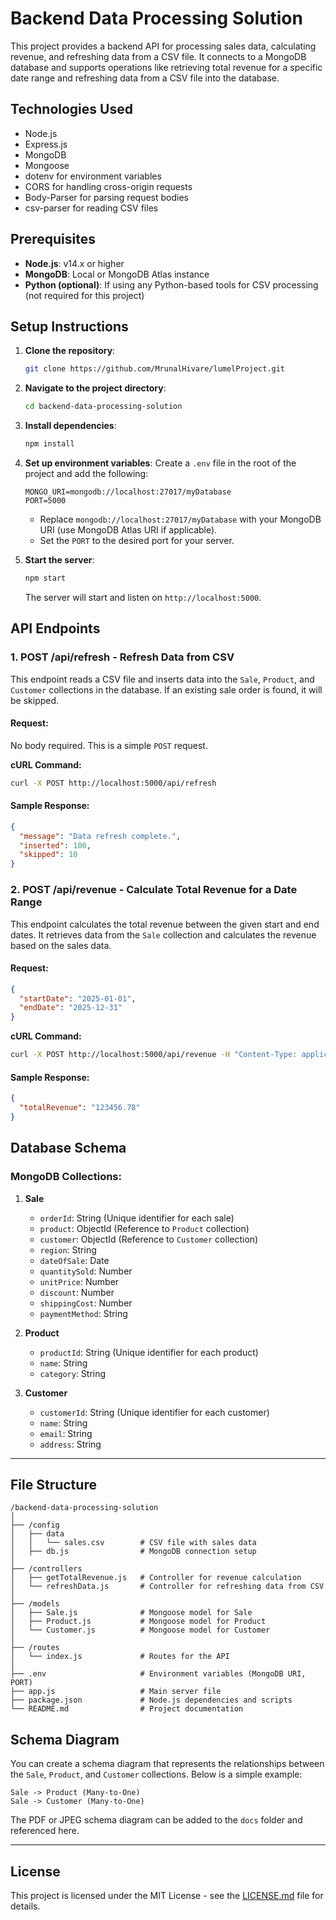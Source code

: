 
# Backend Data Processing Solution

This project provides a backend API for processing sales data, calculating revenue, and refreshing data from a CSV file. It connects to a MongoDB database and supports operations like retrieving total revenue for a specific date range and refreshing data from a CSV file into the database.

## Technologies Used

- Node.js
- Express.js
- MongoDB
- Mongoose
- dotenv for environment variables
- CORS for handling cross-origin requests
- Body-Parser for parsing request bodies
- csv-parser for reading CSV files

## Prerequisites

- **Node.js**: v14.x or higher
- **MongoDB**: Local or MongoDB Atlas instance
- **Python (optional)**: If using any Python-based tools for CSV processing (not required for this project)

## Setup Instructions

1. **Clone the repository**:
   ```bash
   git clone https://github.com/MrunalHivare/lumelProject.git
   ```

2. **Navigate to the project directory**:
   ```bash
   cd backend-data-processing-solution
   ```

3. **Install dependencies**:
   ```bash
   npm install
   ```

4. **Set up environment variables**:
   Create a `.env` file in the root of the project and add the following:

   ```env
   MONGO_URI=mongodb://localhost:27017/myDatabase
   PORT=5000
   ```

   - Replace `mongodb://localhost:27017/myDatabase` with your MongoDB URI (use MongoDB Atlas URI if applicable).
   - Set the `PORT` to the desired port for your server.

5. **Start the server**:
   ```bash
   npm start
   ```

   The server will start and listen on `http://localhost:5000`.

## API Endpoints

### 1. **POST /api/refresh** - Refresh Data from CSV

This endpoint reads a CSV file and inserts data into the `Sale`, `Product`, and `Customer` collections in the database. If an existing sale order is found, it will be skipped.

#### Request:
No body required. This is a simple `POST` request.

**cURL Command:**

```bash
curl -X POST http://localhost:5000/api/refresh
```

#### Sample Response:
```json
{
  "message": "Data refresh complete.",
  "inserted": 100,
  "skipped": 10
}
```

### 2. **POST /api/revenue** - Calculate Total Revenue for a Date Range

This endpoint calculates the total revenue between the given start and end dates. It retrieves data from the `Sale` collection and calculates the revenue based on the sales data.

#### Request:
```json
{
  "startDate": "2025-01-01",
  "endDate": "2025-12-31"
}
```

**cURL Command:**

```bash
curl -X POST http://localhost:5000/api/revenue -H "Content-Type: application/json" -d '{"startDate": "2025-01-01", "endDate": "2025-12-31"}'
```

#### Sample Response:
```json
{
  "totalRevenue": "123456.78"
}
```

## Database Schema

### MongoDB Collections:

1. **Sale**
   - `orderId`: String (Unique identifier for each sale)
   - `product`: ObjectId (Reference to `Product` collection)
   - `customer`: ObjectId (Reference to `Customer` collection)
   - `region`: String
   - `dateOfSale`: Date
   - `quantitySold`: Number
   - `unitPrice`: Number
   - `discount`: Number
   - `shippingCost`: Number
   - `paymentMethod`: String

2. **Product**
   - `productId`: String (Unique identifier for each product)
   - `name`: String
   - `category`: String

3. **Customer**
   - `customerId`: String (Unique identifier for each customer)
   - `name`: String
   - `email`: String
   - `address`: String

---

## File Structure

```
/backend-data-processing-solution
│
├── /config
│   ├── data
│   │   └── sales.csv        # CSV file with sales data
│   ├── db.js                # MongoDB connection setup
│
├── /controllers
│   ├── getTotalRevenue.js   # Controller for revenue calculation
│   └── refreshData.js       # Controller for refreshing data from CSV
│
├── /models
│   ├── Sale.js              # Mongoose model for Sale
│   ├── Product.js           # Mongoose model for Product
│   └── Customer.js          # Mongoose model for Customer
│
├── /routes
│   └── index.js             # Routes for the API
│
├── .env                     # Environment variables (MongoDB URI, PORT)
├── app.js                   # Main server file
├── package.json             # Node.js dependencies and scripts
└── README.md                # Project documentation
```

## Schema Diagram

You can create a schema diagram that represents the relationships between the `Sale`, `Product`, and `Customer` collections. Below is a simple example:

```
Sale -> Product (Many-to-One) 
Sale -> Customer (Many-to-One)
```

The PDF or JPEG schema diagram can be added to the `docs` folder and referenced here.

---

## License

This project is licensed under the MIT License - see the [LICENSE.md](LICENSE.md) file for details.
